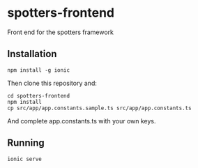# spotters-frontend

Front end for the spotters framework

## Installation

```
npm install -g ionic
```

Then clone this repository and:
```
cd spotters-frontend
npm install
cp src/app/app.constants.sample.ts src/app/app.constants.ts
```

And complete app.constants.ts with your own keys.

## Running

```
ionic serve
```
